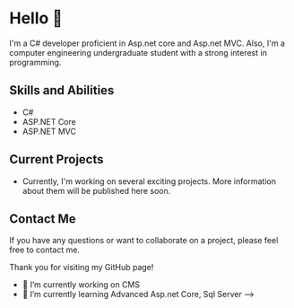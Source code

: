 # Hello 👋
I'm a C# developer proficient in Asp.net core and Asp.net MVC. Also, I'm a computer engineering undergraduate student with a strong interest in programming.

## Skills and Abilities
- C#
- ASP.NET Core
- ASP.NET MVC

## Current Projects
- Currently, I'm working on several exciting projects. More information about them will be published here soon.

## Contact Me
If you have any questions or want to collaborate on a project, please feel free to contact me.

Thank you for visiting my GitHub page!


- 🔭 I’m currently working on CMS
- 🌱 I’m currently learning Advanced Asp.net Core, Sql Server 
-->
